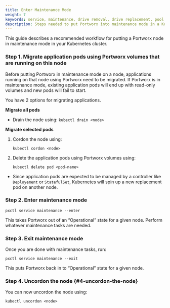 ```yaml
---
title: Enter Maintenance Mode
weight: 7
keywords: service, maintenance, drive removal, drive replacement, pool list, pool priority
description: Steps needed to put Portworx into maintenance mode in a Kubernetes cluster
---
```


This guide describes a recommended workflow for putting a Portworx node in maintenance mode in your Kubernetes cluster.

### Step 1. Migrate application pods using Portworx volumes that are running on this node

Before putting Portworx in maintenance mode on a node, applications running on that node using Portworx need to be migrated. If Portworx is in maintenance mode, existing application pods will end up with read-only volumes and new pods will fail to start.

You have 2 options for migrating applications.

**Migrate all pods**

* Drain the node using: `kubectl drain <node>`

**Migrate selected pods**

1. Cordon the node using:

    ```text
    kubectl cordon <node>
    ```

2. Delete the application pods using Portworx volumes using:

    ```text
    kubectl delete pod <pod-name>
    ```

* Since application pods are expected to be managed by a controller like `Deployement` or `StatefulSet`, Kubernetes will spin up a new replacement pod on another node.

### Step 2. Enter maintenance mode

```text
pxctl service maintenance --enter
```

This takes Portworx out of an “Operational” state for a given node. Perform whatever maintenance tasks are needed.

### Step 3. Exit maintenance mode

Once you are done with maintenance tasks, run:

```text
pxctl service maintenance --exit
```

This puts Portworx back in to “Operational” state for a given node.

###  Step 4. Uncordon the node {#4-uncordon-the-node}

You can now uncordon the node using:

```text
kubectl uncordon <node>
```

